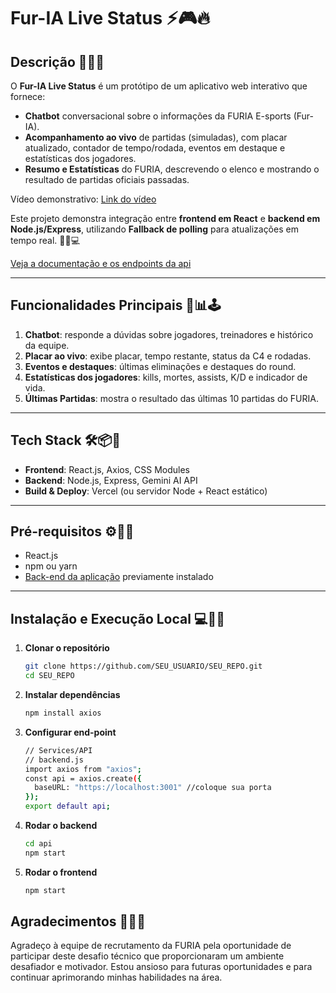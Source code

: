 # Fur-IA Live Status ⚡🎮🔥

## Descrição 💬🎯🧠

O **Fur-IA Live Status** é um protótipo de um aplicativo web interativo que fornece:

* **Chatbot** conversacional sobre o informações da FURIA E-sports (Fur-IA).
* **Acompanhamento ao vivo** de partidas (simuladas), com placar atualizado, contador de tempo/rodada, eventos em destaque e estatísticas dos jogadores.
* **Resumo e Estatísticas** do FURIA, descrevendo o elenco e mostrando o resultado de partidas oficiais passadas. 

Vídeo demonstrativo: [Link do vídeo](https://drive.google.com/file/d/1rRBFoU-hbqjS0JzbAtSkOasnaVgo6edD/view?usp=sharing)

Este projeto demonstra integração entre **frontend em React** e **backend em Node.js/Express**, utilizando **Fallback de polling** para atualizações em tempo real. 🚀🔌💻

[Veja a documentação e os endpoints da api](https://github.com/GustavoSardinha/Furia_Tech_Challenge_Backend)

---

## Funcionalidades Principais 🧩📊🕹️

1. **Chatbot**: responde a dúvidas sobre jogadores, treinadores e histórico da equipe.
2. **Placar ao vivo**: exibe placar, tempo restante, status da C4 e rodadas.
3. **Eventos e destaques**: últimas eliminações e destaques do round.
4. **Estatísticas dos jogadores**: kills, mortes, assists, K/D e indicador de vida.
5. **Últimas Partidas**: mostra o resultado das últimas 10 partidas do FURIA.

---

## Tech Stack 🛠️📦🧪

* **Frontend**: React.js, Axios, CSS Modules
* **Backend**: Node.js, Express, Gemini AI API
* **Build & Deploy**: Vercel (ou servidor Node + React estático)

---

## Pré-requisitos ⚙️🔧📌

* React.js
* npm ou yarn
* [Back-end da aplicação](https://github.com/GustavoSardinha/Furia_Tech_Challenge_Backend) previamente instalado 
---

## Instalação e Execução Local 💻🧪📂

1. **Clonar o repositório**

   ```bash
   git clone https://github.com/SEU_USUARIO/SEU_REPO.git
   cd SEU_REPO
   ```

2. **Instalar dependências**

   ```bash
   npm install axios
   ```
3. **Configurar end-point**

   ```bash
   // Services/API
   // backend.js
   import axios from "axios";
   const api = axios.create({
     baseURL: "https://localhost:3001" //coloque sua porta
   });
   export default api;
   ```
4. **Rodar o backend**

   ```bash
   cd api
   npm start
   ```
5. **Rodar o frontend**

   ```bash
   npm start
   ```
## Agradecimentos 🙏🤝🚀
  Agradeço à equipe de recrutamento da FURIA pela oportunidade de participar deste desafio técnico que proporcionaram um ambiente desafiador e motivador. Estou ansioso para futuras oportunidades e para continuar aprimorando minhas habilidades na área. 
 
